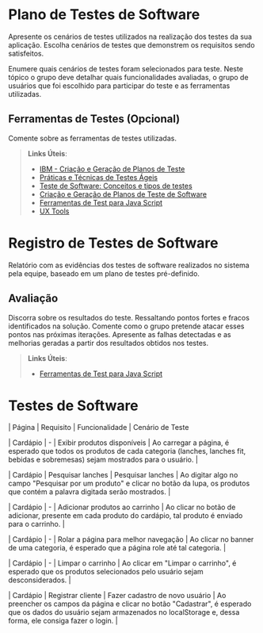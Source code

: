 # Plano de Testes de Software

Apresente os cenários de testes utilizados na realização dos testes da sua aplicação. Escolha cenários de testes que demonstrem os requisitos sendo satisfeitos.

Enumere quais cenários de testes foram selecionados para teste. Neste tópico o grupo deve detalhar quais funcionalidades avaliadas, o grupo de usuários que foi escolhido para participar do teste e as ferramentas utilizadas.

## Ferramentas de Testes (Opcional)

Comente sobre as ferramentas de testes utilizadas.

> **Links Úteis**:
>
> - [IBM - Criação e Geração de Planos de Teste](https://www.ibm.com/developerworks/br/local/rational/criacao_geracao_planos_testes_software/index.html)
> - [Práticas e Técnicas de Testes Ágeis](http://assiste.serpro.gov.br/serproagil/Apresenta/slides.pdf)
> - [Teste de Software: Conceitos e tipos de testes](https://blog.onedaytesting.com.br/teste-de-software/)
> - [Criação e Geração de Planos de Teste de Software](https://www.ibm.com/developerworks/br/local/rational/criacao_geracao_planos_testes_software/index.html)
> - [Ferramentas de Test para Java Script](https://geekflare.com/javascript-unit-testing/)
> - [UX Tools](https://uxdesign.cc/ux-user-research-and-user-testing-tools-2d339d379dc7)

# Registro de Testes de Software

Relatório com as evidências dos testes de software realizados no sistema pela equipe, baseado em um plano de testes pré-definido.

## Avaliação

Discorra sobre os resultados do teste. Ressaltando pontos fortes e fracos identificados na solução. Comente como o grupo pretende atacar esses pontos nas próximas iterações. Apresente as falhas detectadas e as melhorias geradas a partir dos resultados obtidos nos testes.

> **Links Úteis**:
>
> - [Ferramentas de Test para Java Script](https://geekflare.com/javascript-unit-testing/)

# Testes de Software

| Página | Requisito | Funcionalidade | Cenário de Teste

| Cardápio | - | Exibir produtos disponíveis | Ao carregar a página, é esperado que todos os produtos de cada categoria (lanches, lanches fit, bebidas e sobremesas) sejam mostrados para o usuário. |

| Cardápio | Pesquisar lanches | Pesquisar lanches | Ao digitar algo no campo "Pesquisar por um produto" e clicar no botão da lupa, os produtos que contém a palavra digitada serão mostrados. |

| Cardápio | - | Adicionar produtos ao carrinho | Ao clicar no botão de adicionar, presente em cada produto do cardápio, tal produto é enviado para o carrinho. |

| Cardápio | - | Rolar a página para melhor navegação | Ao clicar no banner de uma categoria, é esperado que a página role até tal categoria. |

| Cardápio | - | Limpar o carrinho | Ao clicar em "Limpar o carrinho", é esperado que os produtos selecionados pelo usuário sejam desconsiderados. |

| Cardápio | Registrar cliente | Fazer cadastro de novo usuário | Ao preencher os campos da página e clicar no botão "Cadastrar", é esperado que os dados do usuário sejam armazenados no localStorage e, dessa forma, ele consiga fazer o login. |
